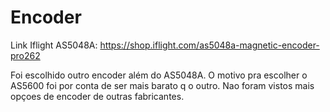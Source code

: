 
# Encoder

Link Iflight AS5048A: https://shop.iflight.com/as5048a-magnetic-encoder-pro262 



Foi escolhido outro encoder além do AS5048A. O motivo pra escolher o AS5600 foi por conta de ser mais barato q o outro. Nao foram vistos mais opçoes de encoder de outras fabricantes.